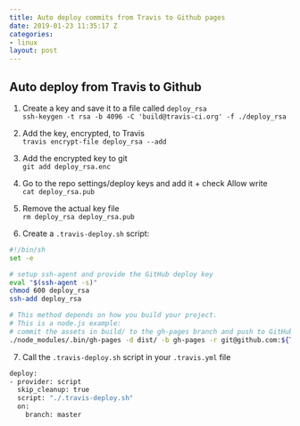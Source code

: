 ```yaml
---
title: Auto deploy commits from Travis to Github pages
date: 2019-01-23 11:35:17 Z
categories:
- linux
layout: post
---
```


## Auto deploy from Travis to Github

1. Create a key and save it to a file called `deploy_rsa`  
  `ssh-keygen -t rsa -b 4096 -C 'build@travis-ci.org' -f ./deploy_rsa`

2. Add the key, encrypted, to Travis  
  `travis encrypt-file deploy_rsa --add`

3. Add the encrypted key to git  
  `git add deploy_rsa.enc`

4. Go to the repo settings/deploy keys and add it + check Allow write  
  `cat deploy_rsa.pub`

5. Remove the actual key file  
  `rm deploy_rsa deploy_rsa.pub`

6. Create a `.travis-deploy.sh` script:

  ```bash
  #!/bin/sh
  set -e
  
  # setup ssh-agent and provide the GitHub deploy key
  eval "$(ssh-agent -s)"
  chmod 600 deploy_rsa
  ssh-add deploy_rsa
  
  # This method depends on how you build your project.
  # This is a node.js example:
  # commit the assets in build/ to the gh-pages branch and push to GitHub using SSH
  ./node_modules/.bin/gh-pages -d dist/ -b gh-pages -r git@github.com:${TRAVIS_REPO_SLUG}.git
  
  ```

7. Call the `.travis-deploy.sh` script in your `.travis.yml` file

```bash
deploy:
- provider: script
  skip_cleanup: true
  script: "./.travis-deploy.sh"
  on:
    branch: master
```
